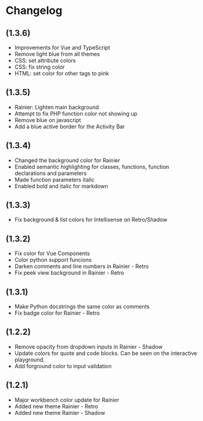 # Changelog

## (1.3.6)

- Improvements for Vue and TypeScript
- Remove light blue from all themes
- CSS: set attribute colors
- CSS: fix string color
- HTML: set color for other tags to pink

## (1.3.5)

- Rainier: Lighten main background
- Attempt to fix PHP function color not showing up 
- Remove blue on javascript 
- Add a blue active border for the Activity Bar

## (1.3.4)

- Changed the background color for Rainier
- Enabled semantic highlighting for classes, functions, function declarations and parameters
- Made function parameters italic
- Enabled bold and italic for markdown

## (1.3.3)

- Fix background & list colors for Intellisense on Retro/Shadow

## (1.3.2)

- Fix color for Vue Components
- Color python support funcions
- Darken comments and line numbers in Rainier - Retro
- Fix peek view background in Rainier - Retro

## (1.3.1)

- Make Python docstrings the same color as comments
- Fix badge color for Rainier - Retro

## (1.2.2)

- Remove opacity from dropdown inputs in Rainier - Shadow
- Update colors for quote and code blocks. Can be seen on the interactive playground.
- Add forground color to input validation

## (1.2.1)

- Major workbench color update for Rainier
- Added new theme Rainier - Retro
- Added new theme Rainier - Shadow
